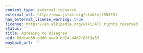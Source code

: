 ```yaml
---
content_type: external-resource
external_url: http://www.jstor.org/stable/2958591
has_external_license_warning: true
license: https://en.wikipedia.org/wiki/All_rights_reserved
status: ''
title: Agreeing to Disagree
uid: 68dcab50-dd00-4ae0-bd24-d407f83f3a53
wayback_url: ''
---
```

